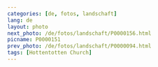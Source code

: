```yaml
---
categories: [de, fotos, landschaft]
lang: de
layout: photo
next_photo: /de/fotos/landschaft/P0000156.html
picname: P0000151
prev_photo: /de/fotos/landschaft/P0000094.html
tags: [Hottentotten Church]
---
```

